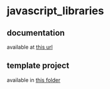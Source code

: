 # javascript_libraries

## documentation
available at [this url](https://cdn.rawgit.com/loicfrance/javascript_libraries/master/doc/index.html)

## template project
available in [this folder](https://github.com/loicfrance/javascript_libraries/tree/master/game/template_game)

